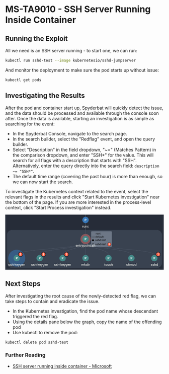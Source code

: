 # MS-TA9010 - SSH Server Running Inside Container

## Running the Exploit

All we need is an SSH server running - to start one, we can run:

```sh
kubectl run sshd-test --image kubernetesio/sshd-jumpserver
```

And monitor the deployment to make sure the pod starts up without issue:

```sh
kubectl get pods
```

## Investigating the Results

After the pod and container start up, Spyderbat will quickly detect the issue, and the data should be processed and available through the console soon after. Once the data is available, starting an investigation is as simple as searching for the event:

- In the Spyderbat Console, navigate to the search page.
- In the search builder, select the "Redflag" event, and open the query builder.
- Select "Description" in the field dropdown, "~=" (Matches Pattern) in the comparison dropdown, and enter "SSH*" for the value. This will search for all flags with a description that starts with "SSH". Alternatively, enter the query directly into the search field: `description ~= "SSH*"`. 
- The default time range (covering the past hour) is more than enough, so we can now start the search.

To investigate the Kubernetes context related to the event, select the relevant flags in the results and click "Start Kubernetes investigation" near the bottom of the page. If you are more interested in the process-level context, click "Start Process investigation" instead.

![A section of the Causal Tree in the investigation view showing the SSH in container flags](./ssh_in_container_graph.png)

## Next Steps

After investigating the root cause of the newly-detected red flag, we can take steps to contain and eradicate the issue.

- In the Kubernetes investigation, find the pod name whose descendant triggered the red flag.
- Using the details pane below the graph, copy the name of the offending pod
- Use kubectl to remove the pod:

```sh
kubectl delete pod sshd-test
```

### Further Reading

- [SSH server running inside container - Microsoft](https://microsoft.github.io/Threat-Matrix-for-Kubernetes/techniques/SSH%20server%20running%20inside%20container/)
